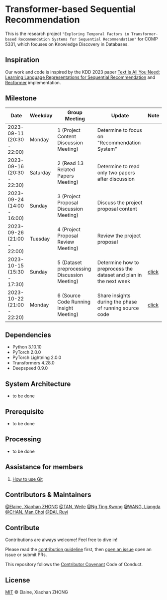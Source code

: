 # Transformer-based Sequential Recommendation

This is the research project `"Exploring Temporal Factors in Transformer-based Recommendation Systems for Sequential Recommendation"` for COMP 5331, which focuses on Knowledge Discovery in Databases.

## Inspiration

Our work and code is inspired by the KDD 2023 paper [Text Is All You Need: Learning Language Representations for Sequential Recommendation](https://arxiv.org/abs/2305.13731) and [Recformer](https://github.com/JiachengLi1995/Recformer) implementation.

## Milestone

| Date                       | Weekday | Group Meeting                                | Update                                                              | Note |
|----------------------------|---------|----------------------------------------------|---------------------------------------------------------------------|------|
| 2023-09-11 (20:30 - 22:00) | Monday  | 1 (Project Content Discussion Meeting)       | Determine to focus on "Recommendation System"                       |      |
| 2023-09-16 (20:30 - 22:30) | Saturday| 2 (Read 13 Related Papers Meeting)           | Determine to read only two papers after discussion                  |      |
| 2023-09-24 (14:00 - 16:00) | Sunday  | 3 (Project Proposal Discussion Meeting)      | Discuss the project proposal content                                |      |
| 2023-09-26 (21:00 - 22:00) | Tuesday | 4 (Project Proposal Review Meeting)          | Review the project proposal                                         |      |
| 2023-10-15 (15:30 - 17:30) | Sunday  | 5 (Dataset preprocessing Discussion Meeting) | Determine how to preprocess the dataset and plan in the next week   | [click](./meeting/fifth/README.md) |
| 2023-10-22 (21:00 - 22:20) | Monday  | 6 (Source Code Running Insight Meeting)      | Share insights during the phase of running source code              | [click](./meeting/sixth/README.md) |

## Dependencies

* Python 3.10.10
* PyTorch 2.0.0
* PyTorch Lightning 2.0.0
* Transformers 4.28.0
* Deepspeed 0.9.0

## System Architecture

- to be done

## Prerequisite

- to be done

## Processing 

- to be done

## Assistance for members

1. [How to use Git](members/tutorial/Git.md)

## Contributors & Maintainers

[@Elaine, Xiaohan ZHONG](https://github.com/ElaineXHZhong)
[@TAN, Weile](https://github.com/Ust-Waylon)
[@Ng Ting Kwong]()
[@WANG, Liangda]()
[@CHAN, Man Choi]()
[@DAI, Ruyi]()

## Contribute

Contributions are always welcome! Feel free to dive in! 

Please read the [contribution guideline](https://github.com/github/docs/blob/main/CONTRIBUTING.md) first, then [open an issue](https://github.com/ElaineXHZhong/Content-Sentiment-Analysis/issues/new) open an issue</a> or submit PRs.

This repository follows the [Contributor Covenant](http://contributor-covenant.org/version/1/3/0/) Code of Conduct.

## License

[MIT](LICENSE) © Elaine, Xiaohan ZHONG
